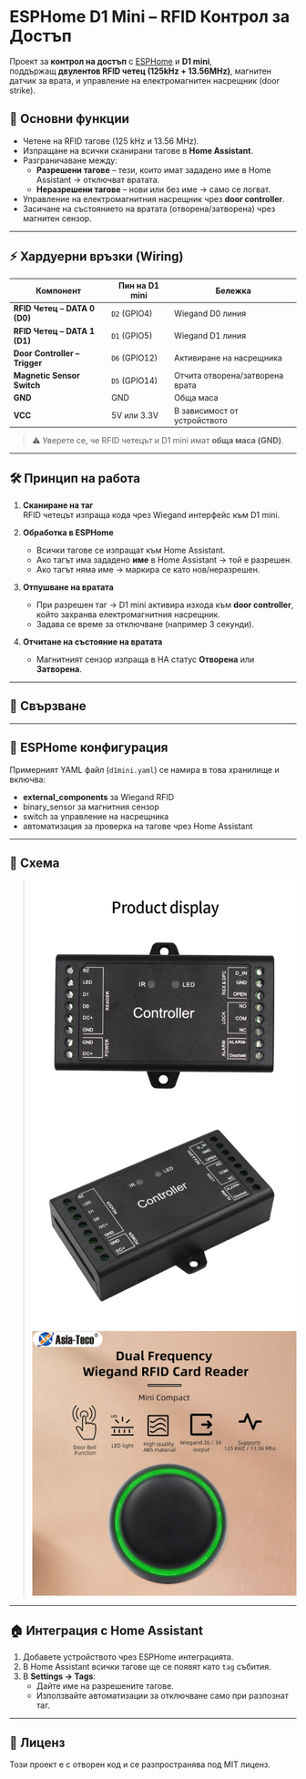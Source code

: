 # ESPHome D1 Mini – RFID Контрол за Достъп

Проект за **контрол на достъп** с [ESPHome](https://esphome.io/) и **D1 mini**,  
поддържащ **двулентов RFID четец (125kHz + 13.56MHz)**, магнитен датчик за врата, и управление на електромагнитен насрещник (door strike).

## 📌 Основни функции

- Четене на RFID тагове (125 kHz и 13.56 MHz).
- Изпращане на всички сканирани тагове в **Home Assistant**.
- Разграничаване между:
  - **Разрешени тагове** – тези, които имат зададено име в Home Assistant → отключват вратата.
  - **Неразрешени тагове** – нови или без име → само се логват.
- Управление на електромагнитния насрещник чрез **door controller**.
- Засичане на състоянието на вратата (отворена/затворена) чрез магнитен сензор.

---

## ⚡ Хардуерни връзки (Wiring)

| Компонент                        | Пин на D1 mini | Бележка |
|----------------------------------|---------------|---------|
| **RFID Четец – DATA 0 (D0)**     | `D2` (GPIO4)  | Wiegand D0 линия |
| **RFID Четец – DATA 1 (D1)**     | `D1` (GPIO5)  | Wiegand D1 линия |
| **Door Controller – Trigger**    | `D6` (GPIO12) | Активиране на насрещника |
| **Magnetic Sensor Switch**       | `D5` (GPIO14) | Отчита отворена/затворена врата |
| **GND**                          | GND           | Обща маса |
| **VCC**                          | 5V или 3.3V   | В зависимост от устройството |

> ⚠ Уверете се, че RFID четецът и D1 mini имат **обща маса (GND)**.

---

## 🛠 Принцип на работа

1. **Сканиране на таг**  
   RFID четецът изпраща кода чрез Wiegand интерфейс към D1 mini.

2. **Обработка в ESPHome**  
   - Всички тагове се изпращат към Home Assistant.
   - Ако тагът има зададено **име** в Home Assistant → той е разрешен.
   - Ако тагът няма име → маркира се като нов/неразрешен.

3. **Отпушване на вратата**  
   - При разрешен таг → D1 mini активира изхода към **door controller**, който захранва електромагнитния насрещник.
   - Задава се време за отключване (например 3 секунди).

4. **Отчитане на състояние на вратата**  
   - Магнитният сензор изпраща в HA статус **Отворена** или **Затворена**.

---

## 🔌 Свързване


---

## 📂 ESPHome конфигурация

Примерният YAML файл (`d1mini.yaml`) се намира в това хранилище и включва:
- **external_components** за Wiegand RFID
- binary_sensor за магнитния сензор
- switch за управление на насрещника
- автоматизация за проверка на тагове чрез Home Assistant

---

## 📸 Схема

> ![door-controller](door-controller.jpeg)
> ![rfid-reader](rfid.jpeg)

---

## 🏠 Интеграция с Home Assistant

1. Добавете устройството чрез ESPHome интеграцията.
2. В Home Assistant всички тагове ще се появят като `tag` събития.
3. В **Settings → Tags**:
   - Дайте име на разрешените тагове.
   - Използвайте автоматизации за отключване само при разпознат таг.

---

## 📜 Лиценз

Този проект е с отворен код и се разпространява под MIT лиценз.
